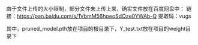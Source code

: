 由于文件上传的大小限制，部分文件未上传上来，确实文件放在百度网盘中：
链接：https://pan.baidu.com/s/1VbmM56hpeoSdOze0YWAb-Q 
提取码：vugs

其中，pruned_model.pth放在项目的根目录下，Y_test.txt放在项目的weight目录下
